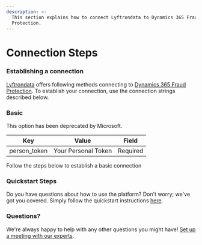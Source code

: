 ```yaml
---
description: >-
  This section explains how to connect Lyftrondata to Dynamics 365 Fraud
  Protection.
---
```


# Connection Steps

### Establishing a connection

[Lyftrondata](https://www.lyftrondata.com) offers following methods connecting to [Dynamics 365 Fraud Protection](None/). To establish your connection, use the connection strings described below.

### Basic

This option has been deprecated by Microsoft.

| Key           | Value               | Field    |
| ------------- | ------------------- | -------- |
| person\_token | Your Personal Token | Required |

Follow the steps below to establish a basic connection

### Quickstart Steps

Do you have questions about how to use the platform? Don't worry; we've got you covered. Simply follow the quickstart instructions [here](./).

### Questions? <a href="#questions" id="questions"></a>

We're always happy to help with any other questions you might have! [Set up a meeting with our experts](https://www.lyftrondata.com/book-a-meeting/).
